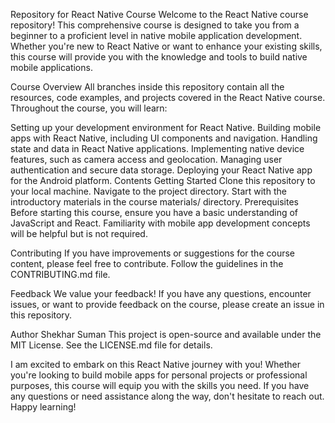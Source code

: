 Repository for React Native Course
Welcome to the React Native course repository! This comprehensive course is designed to take you from a beginner to a proficient level in native mobile application development. Whether you're new to React Native or want to enhance your existing skills, this course will provide you with the knowledge and tools to build native mobile applications.

Course Overview
All branches inside this repository contain all the resources, code examples, and projects covered in the React Native course. Throughout the course, you will learn:

Setting up your development environment for React Native.
Building mobile apps with React Native, including UI components and navigation.
Handling state and data in React Native applications.
Implementing native device features, such as camera access and geolocation.
Managing user authentication and secure data storage.
Deploying your React Native app for the Android  platform.
Contents
Getting Started
Clone this repository to your local machine.
Navigate to the project directory.
Start with the introductory materials in the course materials/ directory.
Prerequisites
Before starting this course, ensure you have a basic understanding of JavaScript and React. Familiarity with mobile app development concepts will be helpful but is not required.

Contributing
If you have improvements or suggestions for the course content, please feel free to contribute. Follow the guidelines in the CONTRIBUTING.md file.

Feedback
We value your feedback! If you have any questions, encounter issues, or want to provide feedback on the course, please create an issue in this repository.

Author
Shekhar Suman
This project is open-source and available under the MIT License. See the LICENSE.md file for details.

I am excited to embark on this React Native journey with you! Whether you're looking to build mobile apps for personal projects or professional purposes, this course will equip you with the skills you need. If you have any questions or need assistance along the way, don't hesitate to reach out. Happy learning!
